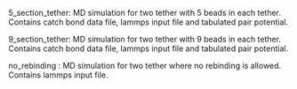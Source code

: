 5_section_tether: MD simulation for two tether with 5 beads in each tether. Contains catch bond data file, lammps input file and tabulated pair potential.

9_section_tether: MD simulation for two tether with 9 beads in each tether. Contains catch bond data file, lammps input file and tabulated pair potential.

no_rebinding : MD simulation for two tether where no rebinding is allowed. Contains lammps input file.
